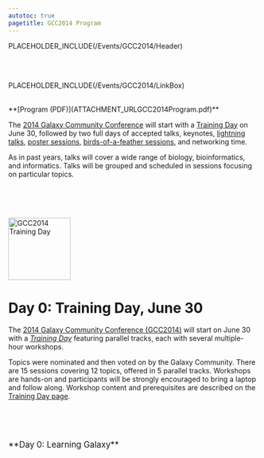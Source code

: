 ```yaml
---
autotoc: true
pagetitle: GCC2014 Program
---
```

PLACEHOLDER_INCLUDE(/Events/GCC2014/Header)

<br /><br />




PLACEHOLDER_INCLUDE(/Events/GCC2014/LinkBox)
<div class='right'><br />
<div class='right'>**[Program (PDF)](ATTACHMENT_URLGCC2014Program.pdf)** &nbsp; </div>
</div>

The [2014 Galaxy Community Conference](../) will start with a [Training Day](../TrainingDay) on June 30, followed by two full days of accepted talks, keynotes, [lightning talks](../Lightning), [poster sessions](/Events/GCC2014/Abstracts#poster-abstracts), [birds-of-a-feather sessions](../BoFs), and networking time.

As in past years, talks will cover a wide range of biology, bioinformatics, and informatics.  Talks will be grouped and scheduled in sessions focusing on particular topics.

<br /><br />

<div class='left'><br /><a href='/Events/GCC2014/TrainingDay'><img src='/Images/Logos/GCC2014TDLogoSmall.png' alt='GCC2014 Training Day' width="125" /></a></div>

# Day 0: Training Day, June 30

The [2014 Galaxy Community Conference (GCC2014)](/Events/GCC2014) will start on June 30 with a *[Training Day](/Events/GCC2014/TrainingDay)* featuring parallel tracks, each with several multiple-hour workshops.

Topics were nominated and then voted on by the Galaxy Community.  There are 15 sessions covering 12 topics, offered in 5 parallel tracks.  Workshops are hands-on and participants will be strongly encouraged to bring a laptop and follow along.  Workshop content and prerequisites are described on the [Training Day page](/Events/GCC2014/TrainingDay).

<br /><br />

<div class='center'><br /><span style="font-size: larger;">**Day 0: Learning Galaxy**</span><br /></div>

